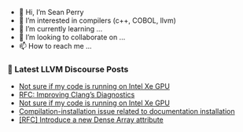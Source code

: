 - 👋 Hi, I’m Sean Perry
- 👀 I’m interested in compilers (c++, COBOL, llvm)
- 🌱 I’m currently learning ...
- 💞️ I’m looking to collaborate on ...
- 📫 How to reach me ...

<!---
s66perry/s66perry is a ✨ special ✨ repository because its `README.md` (this file) appears on your GitHub profile.
You can click the Preview link to take a look at your changes.
--->
### 📕 Latest LLVM Discourse Posts

<!-- DISCOURSE-LLVM:START -->
- [Not sure if my code is running on Intel Xe GPU](https://discourse.llvm.org/t/not-sure-if-my-code-is-running-on-intel-xe-gpu/63282#post_2)
- [RFC: Improving Clang’s Diagnostics](https://discourse.llvm.org/t/rfc-improving-clang-s-diagnostics/62584?page=2#post_36)
- [Not sure if my code is running on Intel Xe GPU](https://discourse.llvm.org/t/not-sure-if-my-code-is-running-on-intel-xe-gpu/63282#post_1)
- [Compilation-installation issue related to documentation installation](https://discourse.llvm.org/t/compilation-installation-issue-related-to-documentation-installation/63280#post_1)
- [[RFC] Introduce a new Dense Array attribute](https://discourse.llvm.org/t/rfc-introduce-a-new-dense-array-attribute/63279#post_1)
<!-- DISCOURSE-LLVM:END -->
